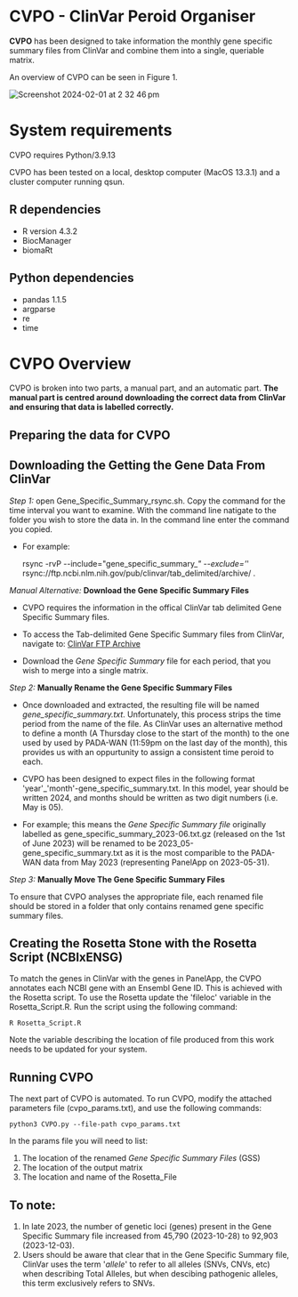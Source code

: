 <h1> CVPO - ClinVar Peroid Organiser </h1>

**CVPO** has been designed to take information the monthly gene specific summary files from ClinVar and combine them into a single, queriable matrix. 

An overview of CVPO can be seen in Figure 1.

![Screenshot 2024-02-01 at 2 32 46 pm](https://github.com/MedicalGenomicsLab/Vigelint/assets/15273099/bea6aed6-4184-4972-8674-8e8f0550d4fd)

# System requirements
CVPO requires Python/3.9.13

CVPO has been tested on a local, desktop computer (MacOS 13.3.1) and a cluster computer running qsun.

## R dependencies 
- R version 4.3.2
- BiocManager
- biomaRt 

## Python dependencies
- pandas 1.1.5
- argparse
- re
- time

# CVPO Overview 

CVPO is broken into two parts, a manual part, and an automatic part. **The manual part is centred around downloading the correct data from ClinVar and ensuring that data is labelled correctly.**

<h2> Preparing the data for CVPO </h2>

## Downloading the Getting the Gene Data From ClinVar

_Step 1:_ open Gene_Specific_Summary_rsync.sh. Copy the command for the time interval you want to examine. With the command line natigate to the folder you wish to store the data in. In the command line enter the command you copied. 

- For example:

    rsync -rvP --include="gene_specific_summary_*" --exclude='*' rsync://ftp.ncbi.nlm.nih.gov/pub/clinvar/tab_delimited/archive/ .

_Manual Alternative:_ **Download the Gene Specific Summary Files**

- CVPO requires the information in the offical ClinVar tab delimited Gene Specific Summary files.

- To access the Tab-delimited Gene Specific Summary files from ClinVar, navigate to:
  [ClinVar FTP Archive](https://ftp.ncbi.nlm.nih.gov/pub/clinvar/tab_delimited/archive/)

- Download the _Gene Specific Summary_ file for each period, that you wish to merge into a single matrix.

_Step 2:_ **Manually Rename the Gene Specific Summary Files**
- Once downloaded and extracted, the resulting file will be named _gene_specific_summary.txt_. Unfortunately, this process strips the time period from the name of the file.
As ClinVar uses an alternative method to define a month (A Thursday close to the start of the month) to the one used by used by PADA-WAN (11:59pm on the last day of the month), this provides us with an oppurtunity to assign a consistent time peroid to each.

- CVPO has been designed to expect files in the following format 'year'_'month'-gene_specific_summary.txt. In this model, year should be written 2024, and months should be written as two digit numbers (i.e. May is 05).

- For example; this means the _Gene Specific Summary file_ originally labelled as gene_specific_summary_2023-06.txt.gz (released on the 1st of June 2023) will be renamed to be 2023_05-gene_specific_summary.txt as it is the most comparible to the PADA-WAN data from May 2023 (representing PanelApp on 2023-05-31).
 
_Step 3:_ **Manually Move The Gene Specific Summary Files**

To ensure that CVPO analyses the appropriate file, each renamed file should be stored in a folder that only contains renamed gene specific summary files.

## Creating the Rosetta Stone with the Rosetta Script (NCBIxENSG)

To match the genes in ClinVar with the genes in PanelApp, the CVPO annotates each NCBI gene with an Ensembl Gene ID. This is achieved with the Rosetta script. 
To use the Rosetta update the 'fileloc' variable in the Rosetta_Script.R.
Run the script using the following command:

    R Rosetta_Script.R 

Note the variable describing the location of file produced from this work needs to be updated for your system.

<h2> Running CVPO </h2>

The next part of CVPO is automated. To run CVPO, modify the attached parameters file (cvpo_params.txt), and use the following commands:

    python3 CVPO.py --file-path cvpo_params.txt

In the params file you will need to list:
1. The location of the renamed _Gene Specific Summary Files_ (GSS)
2. The location of the output matrix
3. The location and name of the Rosetta_File


## To note:
1. In late 2023, the number of genetic loci (genes) present in the Gene Specific Summary file increased from 45,790 (2023-10-28) to 92,903 (2023-12-03).
2. Users should be aware that clear that in the Gene Specific Summary file, ClinVar uses the term '_allele_' to refer to all alleles (SNVs, CNVs, etc) when describing Total Alleles, but when descibing pathogenic alleles, this term exclusively refers to SNVs.
